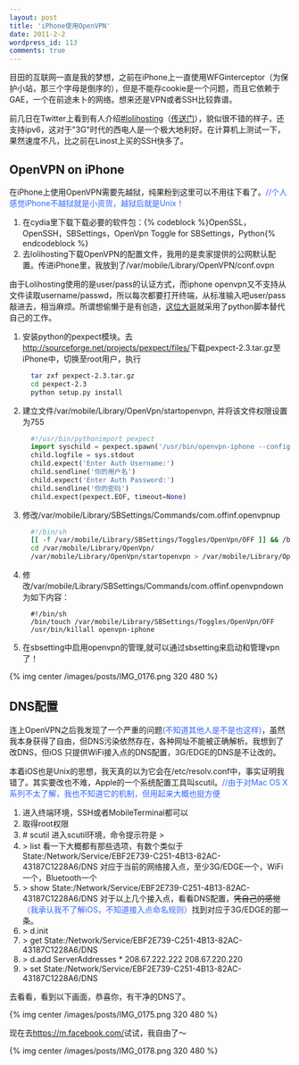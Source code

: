 ```yaml
---
layout: post
title: 'iPhone使用OpenVPN'
date: 2011-2-2
wordpress_id: 113
comments: true
---
```

目田的互联网一直是我的梦想，之前在iPhone上一直使用WFGinterceptor（为保护小站，那三个字母是倒序的），但是不能存cookie是一个问题，而且它依赖于GAE，一个在前途未卜的网络。想来还是VPN或者SSH比较靠谱。

前几日在Twitter上看到有人介绍<a
  href="https://twitter.com/#!/search?q=%23lolihosting">#lolihosting</a>（<a
  href="http://vpn.lolihosting.com/">传送门</a>），貌似很不错的样子，还支持ipv6，这对于"3G"时代的西电人是一个极大地利好。在计算机上测试一下，果然速度不凡，比之前在Linost上买的SSH快多了。
<!--more-->
## OpenVPN on iPhone
在iPhone上使用OpenVPN需要先越狱，纯果粉到这里可以不用往下看了。<span style="color: #3366ff;">//个人感觉iPhone不越狱就是小资货，越狱后就是Unix！</span>
<ol>
  <li>在cydia里下载下载必要的软件包：{% codeblock %}OpenSSL，OpenSSH，SBSettings，OpenVpn Toggle for SBSettings，Python{% endcodeblock %}</li>
  <li>去lolihosting下载OpenVPN的配置文件，我用的是卖家提供的公网默认配置。传进iPhone里，我放到了/var/mobile/Library/OpenVPN/conf.ovpn</li>
</ol>
由于Lolihosting使用的是user/pass的认证方式，而iphone openvpn又不支持从文件读取username/passwd，所以每次都要打开终端，从标准输入吧user/pass敲进去，相当麻烦。所谓想偷懒于是有创造，<a href="http://blogold.chinaunix.net/u/7667/showart_2357907.html">这位大哥</a>就采用了python脚本替代自己的工作。
<ol>
  <li>安装python的pexpect模块。去<a href="http://sourceforge.net/projects/pexpect/files/">http://sourceforge.net/projects/pexpect/files/</a>下载pexpect-2.3.tar.gz至iPhone中，切换至root用户，执行

```bash
  tar zxf pexpect-2.3.tar.gz
  cd pexpect-2.3
  python setup.py install
```

</li>
  <li>建立文件/var/mobile/Library/OpenVpn/startopenvpn, 并将该文件权限设置为755

```python 
  #!/usr/bin/pythonimport pexpect
  import syschild = pexpect.spawn('/usr/bin/openvpn-iphone --config /var/mobile/Library/OpenVpn/conf.ovpn')
  child.logfile = sys.stdout
  child.expect('Enter Auth Username:')
  child.sendline('你的用户名')
  child.expect('Enter Auth Password:')
  child.sendline('你的密码')
  child.expect(pexpect.EOF, timeout=None)
``` 

</li>

  <li>修改/var/mobile/Library/SBSettings/Commands/com.offinf.openvpnup

```bash 
  #!/bin/sh
  [[ -f /var/mobile/Library/SBSettings/Toggles/OpenVpn/OFF ]] && /bin/rm /var/mobile/Library/SBSettings/Toggles/OpenVpn/OFF
  cd /var/mobile/Library/OpenVpn/
  /var/mobile/Library/OpenVpn/startopenvpn > /var/mobile/Library/OpenVpn/ovpn.log &
``` 
  
  </li>

  <li>修改/var/mobile/Library/SBSettings/Commands/com.offinf.openvpndown为如下内容：

```   
  #!/bin/sh
  /bin/touch /var/mobile/Library/SBSettings/Toggles/OpenVpn/OFF
  /usr/bin/killall openvpn-iphone
```  

  </li>
  <li>在sbsetting中启用openvpn的管理,就可以通过sbsetting来启动和管理vpn了！</li>
</ol>

{% img center /images/posts/IMG_0176.png 320 480 %}

## DNS配置
连上OpenVPN之后我发现了一个严重的问题<span style="color: #3366ff;">(不知道其他人是不是也这样)</span>，虽然我本身获得了自由，但DNS污染依然存在，各种网址不能被正确解析。我想到了改DNS，但iOS 只提供WiFi接入点的DNS配置，3G/EDGE的DNS是不让改的。

本着iOS也是Unix的思想，我天真的以为它会在/etc/resolv.conf中，事实证明我错了。其实要改也不难，Apple的一个系统配置工具叫scutil。<span style="color: #3366ff;">//由于对Mac OS X系列不太了解，我也不知道它的机制，但用起来大概也挺方便</span>
<ol>
  <li>进入终端环境，SSH或者MobileTerminal都可以</li>
  <li>取得root权限</li>
  <li># scutil 进入scutil环境，命令提示符是 &gt;</li>
  <li>&gt; list 看一下大概都有那些选项，有数个类似于
  State:/Network/Service/EBF2E739-C251-4B13-82AC-43187C1228A6/DNS
  对应于当前的网络接入点，至少3G/EDGE一个，WiFi一个，Bluetooth一个</li>
  <li>&gt; show State:/Network/Service/EBF2E739-C251-4B13-82AC-43187C1228A6/DNS
  对于以上几个接入点，看看DNS配置，<del datetime="2011-02-02T11:56:54+00:00">凭自己的感觉</del><span style="color: #3366ff;">（我承认我不了解iOS，不知道接入点命名规则）</span>找到对应于3G/EDGE的那一条。</li>
  <li>&gt; d.init</li>
  <li>&gt; get State:/Network/Service/EBF2E739-C251-4B13-82AC-43187C1228A6/DNS</li>
  <li>&gt; d.add ServerAddresses * 208.67.222.222 208.67.220.220</li>
  <li>&gt; set State:/Network/Service/EBF2E739-C251-4B13-82AC-43187C1228A6/DNS</li>
</ol>
去<http://www.opendns.com/welcome/>看看，看到以下画面，恭喜你，有干净的DNS了。

{% img center /images/posts/IMG_0175.png 320 480 %}

现在去<https://m.facebook.com/>试试，我自由了～

{% img center /images/posts/IMG_0178.png 320 480 %}
